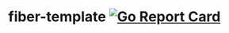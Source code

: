 # fiber-template [![Go Report Card](https://goreportcard.com/badge/github.com/marcleonschulz/fiber-template)](https://goreportcard.com/report/github.com/marcleonschulz/fiber-template)
